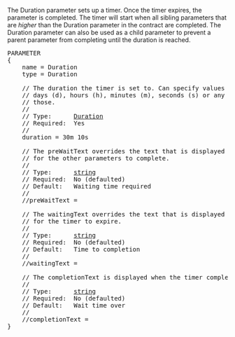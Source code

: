 The Duration parameter sets up a timer.  Once the timer expires, the parameter is completed.  The timer will start when all sibling parameters that are *higher* than the Duration parameter in the contract are completed.  The Duration parameter can also be used as a child parameter to prevent a parent parameter from completing until the duration is reached.
<pre>
PARAMETER
{
    name = Duration
    type = Duration

    // The duration the timer is set to. Can specify values in years (y),
    // days (d), hours (h), minutes (m), seconds (s) or any combination of
    // those.
    //
    // Type:      <a href="Duration-Type">Duration</a>
    // Required:  Yes
    //
    duration = 30m 10s

    // The preWaitText overrides the text that is displayed when waiting
    // for the other parameters to complete.
    //
    // Type:      <a href="String-Type">string</a>
    // Required:  No (defaulted)
    // Default:   Waiting time required
    //
    //preWaitText =

    // The waitingText overrides the text that is displayed when waiting
    // for the timer to expire.
    //
    // Type:      <a href="String-Type">string</a>
    // Required:  No (defaulted)
    // Default:   Time to completion
    //
    //waitingText =

    // The completionText is displayed when the timer completes.
    //
    // Type:      <a href="String-Type">string</a>
    // Required:  No (defaulted)
    // Default:   Wait time over
    //
    //completionText =
}
</pre>
